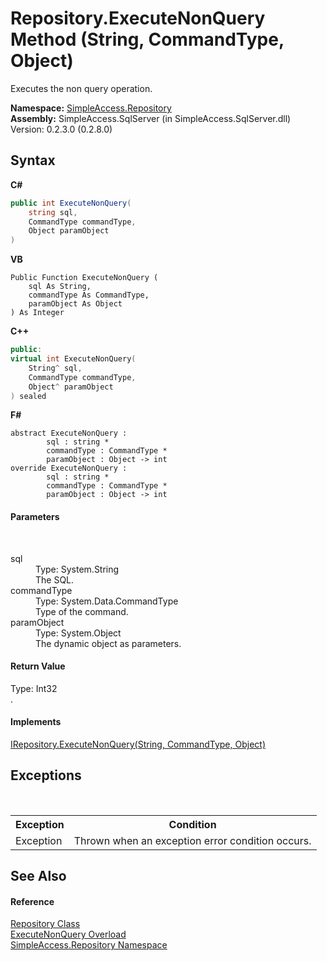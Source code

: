 # Repository.ExecuteNonQuery Method (String, CommandType, Object)
 

Executes the non query operation.

**Namespace:**&nbsp;<a href="41571b4f-ca9a-e902-c5ef-a7c14c631bb2">SimpleAccess.Repository</a><br />**Assembly:**&nbsp;SimpleAccess.SqlServer (in SimpleAccess.SqlServer.dll) Version: 0.2.3.0 (0.2.8.0)

## Syntax

**C#**<br />
``` C#
public int ExecuteNonQuery(
	string sql,
	CommandType commandType,
	Object paramObject
)
```

**VB**<br />
``` VB
Public Function ExecuteNonQuery ( 
	sql As String,
	commandType As CommandType,
	paramObject As Object
) As Integer
```

**C++**<br />
``` C++
public:
virtual int ExecuteNonQuery(
	String^ sql, 
	CommandType commandType, 
	Object^ paramObject
) sealed
```

**F#**<br />
``` F#
abstract ExecuteNonQuery : 
        sql : string * 
        commandType : CommandType * 
        paramObject : Object -> int 
override ExecuteNonQuery : 
        sql : string * 
        commandType : CommandType * 
        paramObject : Object -> int 
```


#### Parameters
&nbsp;<dl><dt>sql</dt><dd>Type: System.String<br />The SQL.</dd><dt>commandType</dt><dd>Type: System.Data.CommandType<br />Type of the command.</dd><dt>paramObject</dt><dd>Type: System.Object<br />The dynamic object as parameters.</dd></dl>

#### Return Value
Type: Int32<br />.

#### Implements
<a href="3c43a767-0472-9d43-c654-133fe7a1705d">IRepository.ExecuteNonQuery(String, CommandType, Object)</a><br />

## Exceptions
&nbsp;<table><tr><th>Exception</th><th>Condition</th></tr><tr><td>Exception</td><td>Thrown when an exception error condition occurs.</td></tr></table>

## See Also


#### Reference
<a href="edb9c152-cd28-6594-590a-18a81e266968">Repository Class</a><br /><a href="1f5f5d31-b64c-cc56-f94b-1ccb54891749">ExecuteNonQuery Overload</a><br /><a href="41571b4f-ca9a-e902-c5ef-a7c14c631bb2">SimpleAccess.Repository Namespace</a><br />